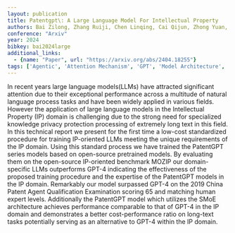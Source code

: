 ```yaml
---
layout: publication
title: Patentgpt\: A Large Language Model For Intellectual Property
authors: Bai Zilong, Zhang Ruiji, Chen Linqing, Cai Qijun, Zhong Yuan, Wang Cong, Fang Yan, Fang Jie, Sun Jing, Wang Weikuan, Zhou Lizhi, Hua Haoran, Qiu Tian, Wang Chaochao, Sun Cheng, Lu Jianping, Wang Yixin, Xia Yubin, Hu Meng, Liu Haowen, Xu Peng, Xu Licong, Bian Fu, Gu Xiaolong, Zhang Lisha, Wang Weilei, Tu Changyang
conference: "Arxiv"
year: 2024
bibkey: bai2024large
additional_links:
  - {name: "Paper", url: "https://arxiv.org/abs/2404.18255"}
tags: ['Agentic', 'Attention Mechanism', 'GPT', 'Model Architecture', 'Pretraining Methods', 'Training Techniques']
---
```

In recent years large language models(LLMs) have attracted significant attention due to their exceptional performance across a multitude of natural language process tasks and have been widely applied in various fields. However the application of large language models in the Intellectual Property (IP) domain is challenging due to the strong need for specialized knowledge privacy protection processing of extremely long text in this field. In this technical report we present for the first time a low-cost standardized procedure for training IP-oriented LLMs meeting the unique requirements of the IP domain. Using this standard process we have trained the PatentGPT series models based on open-source pretrained models. By evaluating them on the open-source IP-oriented benchmark MOZIP our domain-specific LLMs outperforms GPT-4 indicating the effectiveness of the proposed training procedure and the expertise of the PatentGPT models in the IP domain. Remarkably our model surpassed GPT-4 on the 2019 China Patent Agent Qualification Examination scoring 65 and matching human expert levels. Additionally the PatentGPT model which utilizes the SMoE architecture achieves performance comparable to that of GPT-4 in the IP domain and demonstrates a better cost-performance ratio on long-text tasks potentially serving as an alternative to GPT-4 within the IP domain.
